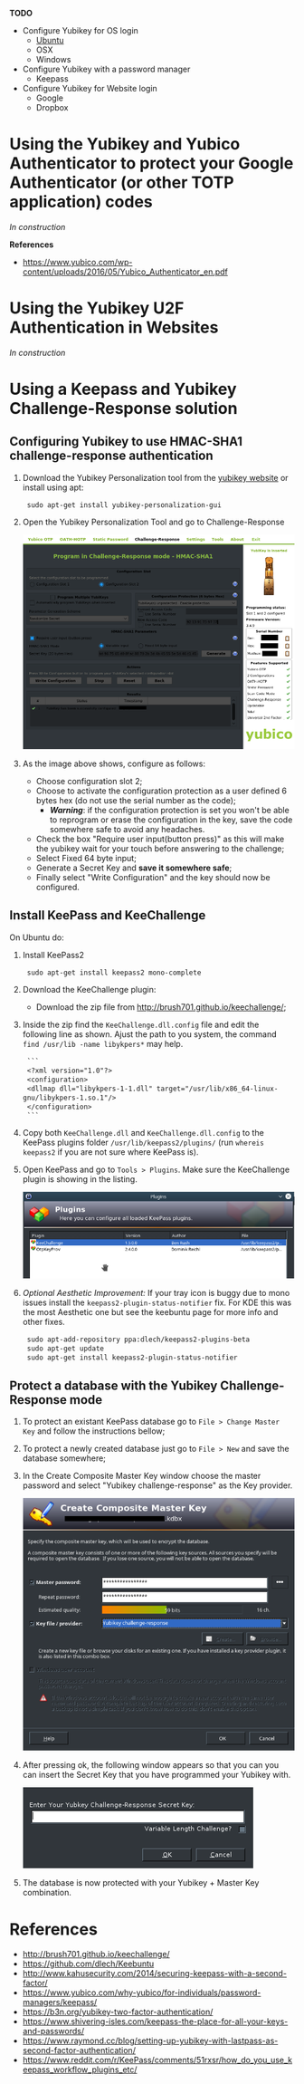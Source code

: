 
**TODO**

- Configure Yubikey for OS login
	- [Ubuntu](Login-in-Ubuntu-with-Yubikey.md)
	- OSX
	- Windows
- Configure Yubikey with a password manager
	- Keepass
- Configure Yubikey for Website login
	- Google
	- Dropbox

# Using the Yubikey and Yubico Authenticator to protect your Google Authenticator (or other TOTP application) codes

_In construction_

**References**

- https://www.yubico.com/wp-content/uploads/2016/05/Yubico_Authenticator_en.pdf

# Using the Yubikey U2F Authentication in Websites

_In construction_

# Using a Keepass and Yubikey Challenge-Response solution

## Configuring Yubikey to use HMAC-SHA1 challenge-response authentication

1. Download the Yubikey Personalization tool from the [yubikey website](https://www.yubico.com/support/knowledge-base/categories/articles/yubikey-personalization-tools/) or install using apt:

		sudo apt-get install yubikey-personalization-gui

2. Open the Yubikey Personalization Tool and go to Challenge-Response

	![Challenge-Response screen of Yubikey Personalization Tool](pictures/challenge-response-screen.png)

3. As the image above shows, configure as follows:
	- Choose configuration slot 2;
	- Choose to activate the configuration protection as a user defined 6 bytes hex (do not use the serial number as the code);
		- _**Warning**_: if the configuration protection is set you won't be able to reprogram or erase the configuration in the key, save the code somewhere safe to avoid any headaches.
	- Check the box "Require user input(button press)" as this will make the yubikey wait for your touch before answering to the challenge;
	- Select Fixed 64 byte input;
	- Generate a Secret Key and **save it somewhere safe**;
	- Finally select "Write Configuration" and the key should now be configured.

## Install KeePass and KeeChallenge

On Ubuntu do:

1. Install KeePass2

		sudo apt-get install keepass2 mono-complete

2. Download the KeeChallenge plugin:
	- Download the zip file from http://brush701.github.io/keechallenge/;

3. Inside the zip find the `KeeChallenge.dll.config` file and edit the following line as shown. Ajust the path to you system, the command `find /usr/lib -name libykpers*` may help.

		```
		<?xml version="1.0"?>
		<configuration>
		<dllmap dll="libykpers-1-1.dll" target="/usr/lib/x86_64-linux-gnu/libykpers-1.so.1"/>
		</configuration>
		```

4. Copy both `KeeChallenge.dll` and `KeeChallenge.dll.config` to the KeePass plugins folder `/usr/lib/keepass2/plugins/` (run `whereis keepass2` if you are not sure where KeePass is).

5. Open KeePass and go to `Tools > Plugins`. Make sure the KeeChallenge plugin is showing in the listing.

	![KeePass plugin screen showing KeeChallenge plugin as installed](pictures/keepass-plugin-screen.png)

6. _Optional Aesthetic Improvement:_ If your tray icon is buggy due to mono issues install the `keepass2-plugin-status-notifier` fix. For KDE this was the most Aesthetic one but see the keebuntu page for more info and other fixes.

		sudo apt-add-repository ppa:dlech/keepass2-plugins-beta
		sudo apt-get update
		sudo apt-get install keepass2-plugin-status-notifier

## Protect a database with the Yubikey Challenge-Response mode

1. To protect an existant KeePass database go to `File > Change Master Key` and follow the instructions bellow;

2. To protect a newly created database just go to `File > New` and save the database somewhere;

3. In the Create Composite Master Key window choose the master password and select "Yubikey challenge-response" as the Key provider.

	![KeePass's Create Composite Master Key window](pictures/create-composite-master-key.png)

4. After pressing ok, the following window appears so that you can you can insert the Secret Key that you have programmed your Yubikey with.

	![KeeChallenge Secret Key entry window](pictures/secret-key-entry.png)

5. The database is now protected with your Yubikey + Master Key combination.



# References

- http://brush701.github.io/keechallenge/
- https://github.com/dlech/Keebuntu
- http://www.kahusecurity.com/2014/securing-keepass-with-a-second-factor/
- https://www.yubico.com/why-yubico/for-individuals/password-managers/keepass/
- https://b3n.org/yubikey-two-factor-authentication/
- https://www.shivering-isles.com/keepass-the-place-for-all-your-keys-and-passwords/
- https://www.raymond.cc/blog/setting-up-yubikey-with-lastpass-as-second-factor-authentication/
- https://www.reddit.com/r/KeePass/comments/51rxsr/how_do_you_use_keepass_workflow_plugins_etc/